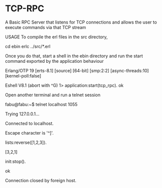 # TCP-RPC
A Basic RPC Server that listens for TCP connections and allows the user to execute commands via
that TCP stream

USAGE
To compile the erl files in the src directory,

cd ebin
erlc ../src/*.erl


Once you do that, start a shell in the ebin directory and run the 
start command exported by the application behaviour

Erlang/OTP 19 [erts-8.1] [source] [64-bit] [smp:2:2] [async-threads:10] [kernel-poll:false]

Eshell V8.1  (abort with ^G)
1> application:start(tcp_rpc).
ok


Open another terminal and run a telnet session


fabu@fabu:~$ telnet localhost 1055

Trying 127.0.0.1...

Connected to localhost.

Escape character is '^]'.

lists:reverse([1,2,3]).

[3,2,1]

init:stop().

ok

Connection closed by foreign host.

